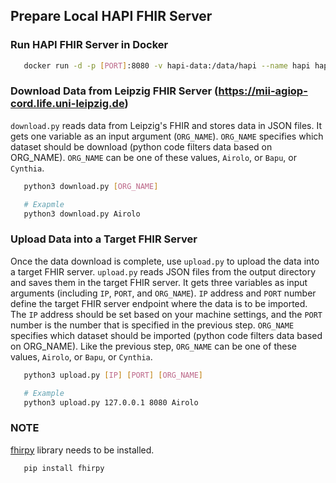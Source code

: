 ## Prepare Local HAPI FHIR Server
### Run HAPI FHIR Server in Docker
```bash
   docker run -d -p [PORT]:8080 -v hapi-data:/data/hapi --name hapi hapiproject/hapi:latest
```
### Download Data from Leipzig FHIR Server (https://mii-agiop-cord.life.uni-leipzig.de)
`download.py` reads data from Leipzig's FHIR and stores data in JSON files. It gets one variable as an input argument (`ORG_NAME`).
`ORG_NAME` specifies which dataset should be download (python code filters data based on ORG_NAME). `ORG_NAME` can be one of these values, `Airolo`, or `Bapu`, or `Cynthia`.
```bash
   python3 download.py [ORG_NAME] 

   # Exapmle
   python3 download.py Airolo
```
### Upload Data into a Target FHIR Server
Once the data download is complete, use `upload.py` to upload the data into a target FHIR server.
`upload.py` reads JSON files from the output directory and saves them in the target FHIR server. It gets three variables as input arguments (including `IP`, `PORT`, and `ORG_NAME`).
`IP` address and `PORT` number define the target FHIR server endpoint where the data is to be imported. The `IP` address should be set based on your machine settings, and the `PORT` number is the number that is specified in the previous step.
`ORG_NAME` specifies which dataset should be imported (python code filters data based on ORG_NAME). Like the previous step, `ORG_NAME` can be one of these values, `Airolo`, or `Bapu`, or `Cynthia`.
```bash
   python3 upload.py [IP] [PORT] [ORG_NAME] 

   # Example
   python3 upload.py 127.0.0.1 8080 Airolo
```
### NOTE
[fhirpy](https://github.com/beda-software/fhir-py) library needs to be installed.
```bash
   pip install fhirpy
```


